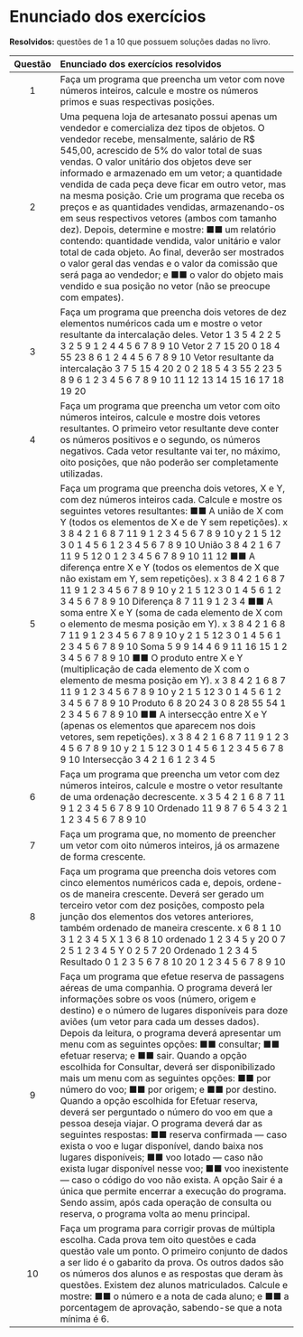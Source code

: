 # Enunciado dos exercícios

**Resolvidos:** questões de 1 a 10 que possuem soluções dadas no livro.

| Questão | Enunciado dos exercícios resolvidos | 
| :--:  | :-- |
| 1 | Faça um programa que preencha um vetor com nove números inteiros, calcule e mostre os números primos e suas respectivas posições. |
| 2 | Uma pequena loja de artesanato possui apenas um vendedor e comercializa dez tipos de objetos. O vendedor recebe, mensalmente, salário de R$ 545,00, acrescido de 5% do valor total de suas vendas. O valor unitário dos objetos deve ser informado e armazenado em um vetor; a quantidade vendida de cada peça deve ficar em outro vetor, mas na mesma posição. Crie um programa que receba os preços e as quantidades vendidas, armazenando-os em seus respectivos vetores (ambos com tamanho dez). Depois, determine e mostre: ■■ um relatório contendo: quantidade vendida, valor unitário e valor total de cada objeto. Ao final, deverão ser mostrados o valor geral das vendas e o valor da comissão que será paga ao vendedor; e ■■ o valor do objeto mais vendido e sua posição no vetor (não se preocupe com empates). |
| 3 | Faça um programa que preencha dois vetores de dez elementos numéricos cada um e mostre o vetor resultante da intercalação deles. Vetor 1 3 5 4 2 2 5 3 2 5 9 1 2 4 4 5 6 7 8 9 10 Vetor 2 7 15 20 0 18 4 55 23 8 6 1 2 4 4 5 6 7 8 9 10 Vetor resultante da intercalação 3 7 5 15 4 20 2 0 2 18 5 4 3 55 2 23 5 8 9 6 1 2 3 4 5 6 7 8 9 10 11 12 13 14 15 16 17 18 19 20 |
| 4 | Faça um programa que preencha um vetor com oito números inteiros, calcule e mostre dois vetores resultantes. O primeiro vetor resultante deve conter os números positivos e o segundo, os números negativos. Cada vetor resultante vai ter, no máximo, oito posições, que não poderão ser completamente utilizadas. |
| 5 | Faça um programa que preencha dois vetores, X e Y, com dez números inteiros cada. Calcule e mostre os seguintes vetores resultantes: ■■ A união de X com Y (todos os elementos de X e de Y sem repetições). x 3 8 4 2 1 6 8 7 11 9 1 2 3 4 5 6 7 8 9 10 y 2 1 5 12 3 0 1 4 5 6 1 2 3 4 5 6 7 8 9 10 União 3 8 4 2 1 6 7 11 9 5 12 0 1 2 3 4 5 6 7 8 9 10 11 12 ■■ A diferença entre X e Y (todos os elementos de X que não existam em Y, sem repetições). x 3 8 4 2 1 6 8 7 11 9 1 2 3 4 5 6 7 8 9 10 y 2 1 5 12 3 0 1 4 5 6 1 2 3 4 5 6 7 8 9 10 Diferença 8 7 11 9 1 2 3 4 ■■ A soma entre X e Y (soma de cada elemento de X com o elemento de mesma posição em Y). x 3 8 4 2 1 6 8 7 11 9 1 2 3 4 5 6 7 8 9 10 y 2 1 5 12 3 0 1 4 5 6 1 2 3 4 5 6 7 8 9 10 Soma 5 9 9 14 4 6 9 11 16 15 1 2 3 4 5 6 7 8 9 10 ■■ O produto entre X e Y (multiplicação de cada elemento de X com o elemento de mesma posição em Y). x 3 8 4 2 1 6 8 7 11 9 1 2 3 4 5 6 7 8 9 10 y 2 1 5 12 3 0 1 4 5 6 1 2 3 4 5 6 7 8 9 10 Produto 6 8 20 24 3 0 8 28 55 54 1 2 3 4 5 6 7 8 9 10 ■■ A intersecção entre X e Y (apenas os elementos que aparecem nos dois vetores, sem repetições). x 3 8 4 2 1 6 8 7 11 9 1 2 3 4 5 6 7 8 9 10 y 2 1 5 12 3 0 1 4 5 6 1 2 3 4 5 6 7 8 9 10 Intersecção 3 4 2 1 6 1 2 3 4 5 |
| 6 | Faça um programa que preencha um vetor com dez números inteiros, calcule e mostre o vetor resultante de uma ordenação decrescente. x 3 5 4 2 1 6 8 7 11 9 1 2 3 4 5 6 7 8 9 10 Ordenado 11 9 8 7 6 5 4 3 2 1 1 2 3 4 5 6 7 8 9 10 |
| 7 | Faça um programa que, no momento de preencher um vetor com oito números inteiros, já os armazene de forma crescente. |
| 8 | Faça um programa que preencha dois vetores com cinco elementos numéricos cada e, depois, ordene-os de maneira crescente. Deverá ser gerado um terceiro vetor com dez posições, composto pela junção dos elementos dos vetores anteriores, também ordenado de maneira crescente. x 6 8 1 10 3 1 2 3 4 5 X 1 3 6 8 10 ordenado 1 2 3 4 5 y 20 0 7 2 5 1 2 3 4 5 Y 0 2 5 7 20 Ordenado 1 2 3 4 5 Resultado 0 1 2 3 5 6 7 8 10 20 1 2 3 4 5 6 7 8 9 10 |
| 9 | Faça um programa que efetue reserva de passagens aéreas de uma companhia. O programa deverá ler informações sobre os voos (número, origem e destino) e o número de lugares disponíveis para doze aviões (um vetor para cada um desses dados). Depois da leitura, o programa deverá apresentar um menu com as seguintes opções: ■■ consultar; ■■ efetuar reserva; e ■■ sair. Quando a opção escolhida for Consultar, deverá ser disponibilizado mais um menu com as seguintes opções: ■■ por número do voo; ■■ por origem; e ■■ por destino. Quando a opção escolhida for Efetuar reserva, deverá ser perguntado o número do voo em que a pessoa deseja viajar. O programa deverá dar as seguintes respostas: ■■ reserva confirmada — caso exista o voo e lugar disponível, dando baixa nos lugares disponíveis; ■■ voo lotado — caso não exista lugar disponível nesse voo; ■■ voo inexistente — caso o código do voo não exista. A opção Sair é a única que permite encerrar a execução do programa. Sendo assim, após cada operação de consulta ou reserva, o programa volta ao menu principal. |
| 10 | Faça um programa para corrigir provas de múltipla escolha. Cada prova tem oito questões e cada questão vale um ponto. O primeiro conjunto de dados a ser lido é o gabarito da prova. Os outros dados são os números dos alunos e as respostas que deram às questões. Existem dez alunos matriculados. Calcule e mostre: ■■ o número e a nota de cada aluno; e ■■ a porcentagem de aprovação, sabendo-se que a nota mínima é 6. |
